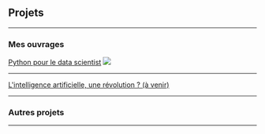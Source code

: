 ## Projets

---

### Mes ouvrages

[Python pour le data scientist](/pythondatascientist)
<img src="https://emjako.github.io/pythondatascientist/other/python-pour-le-data-scientist-dunod.jpeg"/>

---
[L'intelligence artificielle, une révolution ? (à venir)](/pdf/sample_presentation.pdf)

---

### Autres projets

---

